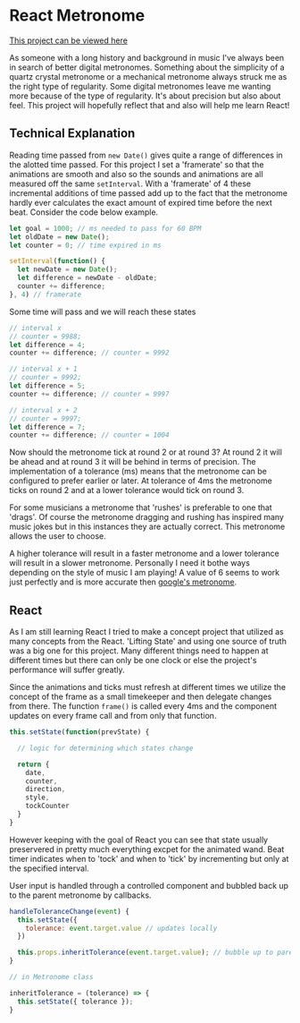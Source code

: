# React Metronome

[This project can be viewed here](https://njmyers.github.io/react-metronome/)

As someone with a long history and background in music I've always been in search of better digital metronomes. Something about the simplicity of a quartz crystal metronome or a mechanical metronome always struck me as the right type of regularity. Some digital metronomes leave me wanting more because of the type of regularity. It's about precision but also about feel. This project will hopefully reflect that and also will help me learn React!

## Technical Explanation

Reading time passed from `new Date()` gives quite a range of differences in the alotted time passed. For this project I set a 'framerate' so that the animations are smooth and also so the sounds and animations are all measured off the same `setInterval`. With a 'framerate' of 4 these incremental additions of time passed add up to the fact that the metronome hardly ever calculates the exact amount of expired time before the next beat. Consider the code below example.

```JavaScript
let goal = 1000; // ms needed to pass for 60 BPM
let oldDate = new Date();
let counter = 0; // time expired in ms

setInterval(function() {
  let newDate = new Date();
  let difference = newDate - oldDate;
  counter += difference;
}, 4) // framerate
```
Some time will pass and we will reach these states

```JavaScript
// interval x 
// counter = 9988;
let difference = 4;
counter += difference; // counter = 9992

// interval x + 1
// counter = 9992;
let difference = 5;
counter += difference; // counter = 9997

// interval x + 2
// counter = 9997;
let difference = 7;
counter += difference; // counter = 1004
```
Now should the metronome tick at round 2 or at round 3? At round 2 it will be ahead and at round 3 it will be behind in terms of precision. The implementation of a tolerance (ms) means that the metronome can be configured to prefer earlier or later. At tolerance of 4ms the metronome ticks on round 2 and at a lower tolerance would tick on round 3.

For some musicians a metronome that 'rushes' is preferable to one that 'drags'. Of course the metronome dragging and rushing has inspired many music jokes but in this instances they are actually correct. This metronome allows the user to choose.

A higher tolerance will result in a faster metronome and a lower tolerance will result in a slower metronome. Personally I need it bothe ways depending on the style of music I am playing! A value of 6 seems to work just perfectly and is more accurate then [google's metronome](https://www.google.com/search?q=metronome).

## React

As I am still learning React I tried to make a concept project that utilized as many concepts from the React. 'Lifting State' and using one source of truth was a big one for this project. Many different things need to happen at different times but there can only be one clock or else the project's performance will suffer greatly.

Since the animations and ticks must refresh at different times we utilize the concept of the frame as a small timekeeper and then delegate changes from there. The function `frame()` is called every 4ms and the component updates on every frame call and from only that function.

```JavaScript
this.setState(function(prevState) {

  // logic for determining which states change

  return {
    date,
    counter,
    direction,
    style,
    tockCounter
  }
}
```

However keeping with the goal of React you can see that state usually preservered in pretty much everything excpet for the animated wand. Beat timer indicates when to 'tock' and when to 'tick' by incrementing but only at the specified interval.

User input is handled through a controlled component and bubbled back up to the parent metronome by callbacks.

```JavaScript
handleToleranceChange(event) {
  this.setState({
    tolerance: event.target.value // updates locally
  })

  this.props.inheritTolerance(event.target.value); // bubble up to parent Metronome
}

// in Metronome class

inheritTolerance = (tolerance) => {
  this.setState({ tolerance });
}

```